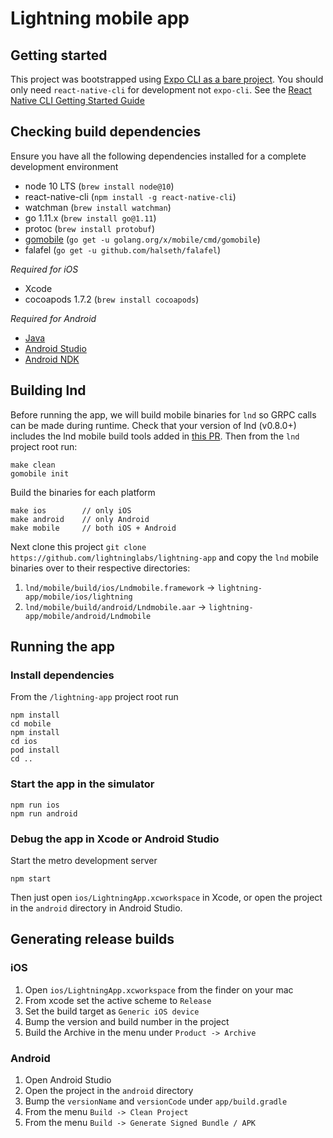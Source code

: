 Lightning mobile app
==========

## Getting started

This project was bootstrapped using [Expo CLI as a bare project](https://blog.expo.io/you-can-now-use-expo-apis-in-any-react-native-app-7c3a93041331). You should only need `react-native-cli` for development not `expo-cli`. See the [React Native CLI Getting Started Guide](https://facebook.github.io/react-native/docs/getting-started.html)

## Checking build dependencies

Ensure you have all the following dependencies installed for a complete development environment

* node 10 LTS (`brew install node@10`)
* react-native-cli (`npm install -g react-native-cli`)
* watchman (`brew install watchman`)
* go 1.11.x (`brew install go@1.11`)
* protoc (`brew install protobuf`)
* [gomobile](https://github.com/golang/go/wiki/Mobile) (`go get -u golang.org/x/mobile/cmd/gomobile`)
* falafel (`go get -u github.com/halseth/falafel`)

_Required for iOS_
* Xcode
* cocoapods 1.7.2 (`brew install cocoapods`)

_Required for Android_
* [Java](https://www.oracle.com/technetwork/java/javase/downloads/index.html)
* [Android Studio](https://developer.android.com/studio)
* [Android NDK](https://developer.android.com/ndk/guides)

## Building lnd

Before running the app, we will build mobile binaries for `lnd` so GRPC calls can be made during runtime. Check that your version of lnd (v0.8.0+) includes the lnd mobile build tools added in [this PR](https://github.com/lightningnetwork/lnd/pull/3282). Then from the `lnd` project root run:

```
make clean
gomobile init
```

Build the binaries for each platform
```
make ios        // only iOS
make android    // only Android
make mobile     // both iOS + Android
```

Next clone this project `git clone https://github.com/lightninglabs/lightning-app` and copy the `lnd` mobile binaries over to their respective directories:

1. `lnd/mobile/build/ios/Lndmobile.framework` -> `lightning-app/mobile/ios/lightning`
2. `lnd/mobile/build/android/Lndmobile.aar` -> `lightning-app/mobile/android/Lndmobile`

## Running the app

### Install dependencies

From the `/lightning-app` project root run

```
npm install
cd mobile
npm install
cd ios
pod install
cd ..
```

### Start the app in the simulator

```
npm run ios
npm run android
```

### Debug the app in Xcode or Android Studio

Start the metro development server

```
npm start
```

Then just open `ios/LightningApp.xcworkspace` in Xcode, or open the project in the `android` directory in Android Studio.

## Generating release builds

### iOS

1. Open `ios/LightningApp.xcworkspace` from the finder on your mac
2. From xcode set the active scheme to `Release`
3. Set the build target as `Generic iOS device`
4. Bump the version and build number in the project
5. Build the Archive in the menu under `Product -> Archive`

### Android

1. Open Android Studio
2. Open the project in the `android` directory
3. Bump the `versionName` and `versionCode` under `app/build.gradle`
4. From the menu `Build -> Clean Project`
5. From the menu `Build -> Generate Signed Bundle / APK`
